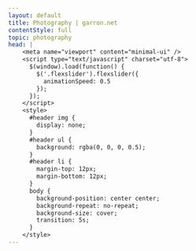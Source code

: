 ```yaml
---
layout: default
title: Photography | garron.net
contentStyle: full
topic: photography
head: |
    <meta name="viewport" content="minimal-ui" />
    <script type="text/javascript" charset="utf-8">
      $(window).load(function() {
        $('.flexslider').flexslider({
          animationSpeed: 0.5
        });
      });
    </script>
    <style>
      #header img {
        display: none;
      }
      #header ul {
        background: rgba(0, 0, 0, 0.5);
      }
      #header li {
        margin-top: 12px;
        margin-bottom: 12px;
      }
      body {
        background-position: center center;
        background-repeat: no-repeat;
        background-size: cover;
        transition: 5s;
      }
    </style>
---
```


<script>
/*
Yes, that's right; some silly Javascript!
This is mostly because itI haven't yet found a gallery library that is simple, customizable, and not overly complex.
*/
var bg = [
  "2560px/DSC00151.jpg",
  "2560px/DSC00442_.jpg",
  "2560px/DSC00482.jpg",
  "2560px/DSC03400.jpg",
  "2560px/DSC08606.jpg",
  "2560px/DSC08938.jpg",
  "2560px/DSC08963.jpg",
  "2560px/DSC08993.jpg",
  "2560px/DSC08994.jpg",
  "2560px/DSC09136.jpg",
  "2560px/DSC09222.jpg",
  "2560px/DSC09275.jpg",
  "2560px/DSC09627.jpg",
  "2560px/DSC09838.jpg",
  "2560px/IMG_0004_7_8_tonemapped.jpg",
  "2560px/IMG_0971.jpg",
  "2560px/IMG_1654_7_8_fused.jpg",
  "2560px/IMG_1896_899_900_tonemapped.jpg",
  "2560px/IMG_2348.jpg",
  "2560px/IMG_3042.jpg",
  "2560px/IMG_3247_tonemapped.jpg",
  "2560px/IMG_6271.jpg",
  "2560px/IMG_9818_19_20_21_22_23_24_tonemapped_fused.jpg",
  "2560px/Sky after FNW..jpg",
  "2560px/old_union_all_in_focus.jpg"
];
var idx = Math.floor(Math.random()*bg.length);
document.body.style.backgroundImage = "url('" + bg[idx] + "')";
</script>
